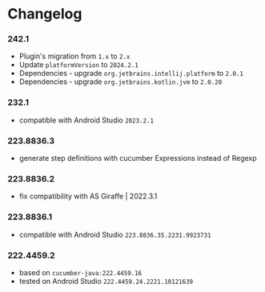 # Changelog

### 242.1
- Plugin's migration from `1.x` to `2.x` 
- Update `platformVersion` to `2024.2.1`
- Dependencies - upgrade `org.jetbrains.intellij.platform` to `2.0.1`
- Dependencies - upgrade `org.jetbrains.kotlin.jvm` to `2.0.20`

### 232.1

- compatible with Android Studio `2023.2.1`

### 223.8836.3

- generate step definitions with cucumber Expressions instead of Regexp

### 223.8836.2

- fix compatibility with AS Giraffe | 2022.3.1

### 223.8836.1

- compatible with Android Studio `223.8836.35.2231.9923731`

### 222.4459.2

- based on `cucumber-java:222.4459.16`
- tested on Android Studio `222.4459.24.2221.10121639`
